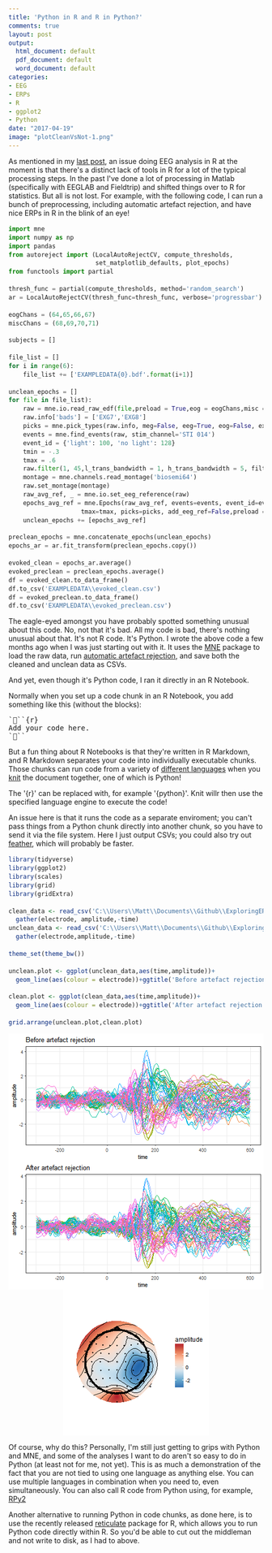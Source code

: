 ```yaml
---
title: 'Python in R and R in Python?'
comments: true
layout: post
output:
  html_document: default
  pdf_document: default
  word_document: default
categories:
- EEG
- ERPs
- R
- ggplot2
- Python
date: "2017-04-19"
image: "plotCleanVsNot-1.png"
---
```




As mentioned in my [last post](../blog/2017/04/07/EEG-in-R-what-is-missing/), an issue doing EEG analysis in R at the moment is that there's a distinct lack of tools in R for a lot of the typical processing steps. In the past I've done a lot of processing in Matlab (specifically with EEGLAB and Fieldtrip) and shifted things over to R for statistics. But all is not lost. For example, with the following code, I can run a bunch of preprocessing, including automatic artefact rejection, and have nice ERPs in R in the blink of an eye!


```python
import mne
import numpy as np
import pandas
from autoreject import (LocalAutoRejectCV, compute_thresholds,
                        set_matplotlib_defaults, plot_epochs)
from functools import partial

thresh_func = partial(compute_thresholds, method='random_search')
ar = LocalAutoRejectCV(thresh_func=thresh_func, verbose='progressbar')

eogChans = (64,65,66,67)
miscChans = (68,69,70,71)

subjects = []

file_list = []
for i in range(6):
    file_list += ['EXAMPLEDATA{0}.bdf'.format(i+1)]

unclean_epochs = []
for file in file_list):
    raw = mne.io.read_raw_edf(file,preload = True,eog = eogChans,misc = miscChans)
    raw.info['bads'] = ['EXG7','EXG8']
    picks = mne.pick_types(raw.info, meg=False, eeg=True, eog=False, exclude='bads')
    events = mne.find_events(raw, stim_channel='STI 014')
    event_id = {'light': 100, 'no light': 128}
    tmin = -.3
    tmax = .6
    raw.filter(1, 45,l_trans_bandwidth = 1, h_trans_bandwidth = 5, filter_length = 'auto')
    montage = mne.channels.read_montage('biosemi64')
    raw.set_montage(montage)
    raw_avg_ref, _ = mne.io.set_eeg_reference(raw)
    epochs_avg_ref = mne.Epochs(raw_avg_ref, events=events, event_id=event_id, tmin=tmin,
                    tmax=tmax, picks=picks, add_eeg_ref=False,preload = True, detrend = None,decim = 4)
    unclean_epochs += [epochs_avg_ref]

preclean_epochs = mne.concatenate_epochs(unclean_epochs)
epochs_ar = ar.fit_transform(preclean_epochs.copy())

evoked_clean = epochs_ar.average()
evoked_preclean = preclean_epochs.average()
df = evoked_clean.to_data_frame()
df.to_csv('EXAMPLEDATA\\evoked_clean.csv')
df = evoked_preclean.to_data_frame()
df.to_csv('EXAMPLEDATA\\evoked_preclean.csv')
```

The eagle-eyed amongst you have probably spotted something unusual about this code. No, not that it's bad. All my code is bad, there's nothing unusual about that. It's not R code. It's Python. I wrote the above code a few months ago when I was just starting out with it. It uses the [MNE](https://martinos.org/mne/stable/index.html) package to load the raw data, run [automatic artefact rejection](http://autoreject.github.io/), and save both the cleaned and unclean data as CSVs.

And yet, even though it's Python code, I ran it directly in an R Notebook.

Normally when you set up a code chunk in an R Notebook, you add something like this (without the blocks):
<pre>
```{r} 
Add your code here.
```
</pre>
But a fun thing about R Notebooks is that they're written in R Markdown, and R Markdown separates your code into individually executable chunks. Those chunks can run code from a variety of [different languages](http://rmarkdown.rstudio.com/authoring_knitr_engines.html) when you [knit](https://yihui.name/knitr/) the document together, one of which is Python!

The '{r}' can be replaced with, for example '{python}'. Knit willr then use the specified language engine to execute the code!

An issue here is that it runs the code as a separate enviroment; you can't pass things from a Python chunk directly into another chunk, so you have to send it via the file system. Here I just output CSVs; you could also try out [feather](https://blog.rstudio.org/2016/03/29/feather/), which will probably be faster.


```r
library(tidyverse)
library(ggplot2)
library(scales)
library(grid)
library(gridExtra)

clean_data <- read_csv('C:\\Users\\Matt\\Documents\\Github\\ExploringERPs\\evoked_clean.csv') %>%
  gather(electrode, amplitude,-time)
unclean_data <- read_csv('C:\\Users\\Matt\\Documents\\Github\\ExploringERPs\\evoked_preclean.csv') %>%
  gather(electrode,amplitude,-time)

theme_set(theme_bw())

unclean.plot <- ggplot(unclean_data,aes(time,amplitude))+
  geom_line(aes(colour = electrode))+ggtitle('Before artefact rejection')+guides(colour = FALSE)

clean.plot <- ggplot(clean_data,aes(time,amplitude))+
  geom_line(aes(colour = electrode))+ggtitle('After artefact rejection')+guides(colour = FALSE)

grid.arrange(unclean.plot,clean.plot)
```

<img src="/figure/source/2017-04-19-Python-Pre-processing/plotCleanVsNot-1.png" title="plot of chunk plotCleanVsNot" alt="plot of chunk plotCleanVsNot" style="display: block; margin: auto;" />

<img src="/figure/source/2017-04-19-Python-Pre-processing/plot_topgraphy-1.png" title="ERPs and a topography at 172 ms after stimulus onset" alt="ERPs and a topography at 172 ms after stimulus onset" style="display: block; margin: auto;" />

Of course, why do this? Personally, I'm still just getting to grips with Python and MNE, and some of the analyses I want to do aren't so easy to do in Python (at least not for me, not yet). This is as much a demonstration of the fact that you are not tied to using one language as anything else. You can use multiple languages in combination when you need to, even simultaneously. You can also call R code from Python using, for example, [RPy2](http://blog.yhat.com/posts/rpy2-combing-the-power-of-r-and-python.html)

Another alternative to running Python in code chunks, as done here, is to use the recently released [reticulate](https://rdrr.io/cran/reticulate/man/reticulate.html) package for R, which allows you to run Python code directly within R. So you'd be able to cut out the middleman and not write to disk, as I had to above.
